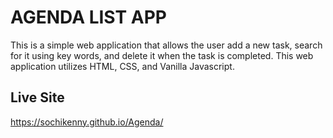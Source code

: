 # AGENDA LIST APP

This is a simple web application that allows the user add a new task, search for it using key words, and delete it when the task is completed. 
This web application utilizes HTML, CSS, and Vanilla Javascript. 

## Live Site 
https://sochikenny.github.io/Agenda/

